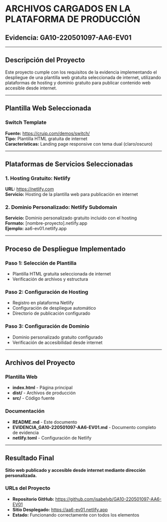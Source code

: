 # ARCHIVOS CARGADOS EN LA PLATAFORMA DE PRODUCCIÓN
## Evidencia: GA10-220501097-AA6-EV01

---

## Descripción del Proyecto

Este proyecto cumple con los requisitos de la evidencia implementando el despliegue de una plantilla web gratuita seleccionada de internet, utilizando plataformas de hosting y dominio gratuito para publicar contenido web accesible desde internet.

---

## Plantilla Web Seleccionada

### Switch Template
**Fuente:** https://cruip.com/demos/switch/  
**Tipo:** Plantilla HTML gratuita de internet  
**Características:** Landing page responsive con tema dual (claro/oscuro)

---

## Plataformas de Servicios Seleccionadas

### 1. Hosting Gratuito: Netlify
**URL:** https://netlify.com  
**Servicio:** Hosting de la plantilla web para publicación en internet

### 2. Dominio Personalizado: Netlify Subdomain
**Servicio:** Dominio personalizado gratuito incluido con el hosting  
**Formato:** [nombre-proyecto].netlify.app  
**Ejemplo:** aa6-ev01.netlify.app

---

## Proceso de Despliegue Implementado

### Paso 1: Selección de Plantilla
- Plantilla HTML gratuita seleccionada de internet
- Verificación de archivos y estructura

### Paso 2: Configuración de Hosting
- Registro en plataforma Netlify
- Configuración de despliegue automático
- Directorio de publicación configurado

### Paso 3: Configuración de Dominio
- Dominio personalizado gratuito configurado
- Verificación de accesibilidad desde internet

---

## Archivos del Proyecto

### Plantilla Web
- **index.html** - Página principal
- **dist/** - Archivos de producción
- **src/** - Código fuente

### Documentación
- **README.md** - Este documento
- **EVIDENCIA_GA10-220501097-AA6-EV01.md** - Documento completo de evidencia
- **netlify.toml** - Configuración de Netlify

---

## Resultado Final

**Sitio web publicado y accesible desde internet mediante dirección personalizada.**

### URLs del Proyecto
- **Repositorio GitHub:** https://github.com/isabelyb/GA10-220501097-AA6-EV01
- **Sitio Desplegado:** https://aa6-ev01.netlify.app
- **Estado:** Funcionando correctamente con todos los elementos
